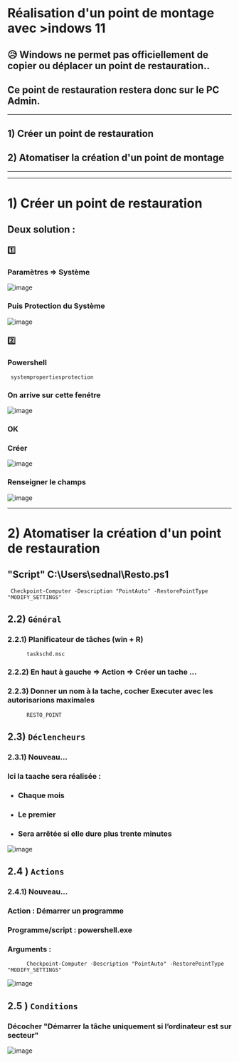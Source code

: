 # Réalisation d'un point de montage avec >indows 11
## :disappointed_relieved: Windows ne permet pas officiellement de copier ou déplacer un point de restauration..
## Ce point de restauration restera donc sur le PC Admin.
---
## 1) Créer un point de restauration

## 2) Atomatiser la création d'un point de montage

---
---

# 1) Créer un point de restauration

## Deux solution :

### 1️⃣
### Paramètres => Système
![image](https://github.com/user-attachments/assets/bc4bdc6b-c280-4efc-957b-81e28e958889)

### Puis Protection du Système
![image](https://github.com/user-attachments/assets/f1156f65-f696-4410-80a9-f74390abb9f0)

### 2️⃣
### Powershell
     systempropertiesprotection

### On arrive sur cette fenétre
![image](https://github.com/user-attachments/assets/55c9651d-6123-4375-97d9-127fc4734d37)

### OK

### Créer 
![image](https://github.com/user-attachments/assets/dd0665aa-1fc0-4428-b814-3d913240a1a6)

### Renseigner le champs
![image](https://github.com/user-attachments/assets/38005216-cf6d-43d6-aef6-975076c159ed)

---

# 2) Atomatiser la création d'un point de restauration


## "Script" C:\Users\sednal\Resto.ps1
     Checkpoint-Computer -Description "PointAuto" -RestorePointType "MODIFY_SETTINGS"


## 2.2) `Général`

### 2.2.1) Planificateur de tâches (win + R)
          taskschd.msc

### 2.2.2) En haut à gauche => Action => Créer un tache ...
### 2.2.3) Donner un  nom à la tache, cocher Executer avec les autorisarions maximales 
          RESTO_POINT
## 2.3) `Déclencheurs` 

### 2.3.1) Nouveau...
### Ici la taache sera réalisée :
* ### Chaque mois
* ### Le premier
* ### Sera arrêtée si elle dure plus trente minutes
![image](https://github.com/user-attachments/assets/e5bf9580-59c0-4098-8356-15ba4d51c02f)

## 2.4 ) `Actions`

### 2.4.1) Nouveau...
### Action : Démarrer un programme
### Programme/script : powershell.exe
### Arguments :
          Checkpoint-Computer -Description "PointAuto" -RestorePointType "MODIFY_SETTINGS"

![image](https://github.com/user-attachments/assets/e50b4e53-37bb-4e72-a298-b28de8368517)

## 2.5 ) `Conditions`
### Décocher "Démarrer la tâche uniquement si l’ordinateur est sur secteur"
![image](https://github.com/user-attachments/assets/8280b19c-9119-4f2b-bf56-c96e5a8cef97)
















